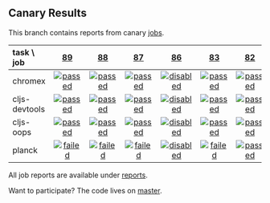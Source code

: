 ## Canary Results

This branch contains reports from canary [jobs](https://github.com/cljs-oss/canary/tree/jobs).

[//]: # (begin_overview_table)

| task \ job | <a href="reports/2017/09/19/job-000089-1.9.930-7a8803e" title="job #89 finished on 2017-09-19">89</a> | <a href="reports/2017/09/19/job-000088-1.9.930-7a8803e" title="job #88 finished on 2017-09-19">88</a> | <a href="reports/2017/09/19/job-000087-1.9.930-7a8803e" title="job #87 finished on 2017-09-19">87</a> | <a href="reports/2017/09/19/job-000086-1.9.930-7a8803e" title="job #86 finished on 2017-09-19">86</a> | <a href="reports/2017/09/18/job-000083-1.9.930-7a8803e" title="job #83 finished on 2017-09-18">83</a> | <a href="reports/2017/08/26/job-000082-1.9.918-79041d1" title="job #82 finished on 2017-08-26">82</a> | <a href="reports/2017/08/19/job-000081-1.9.915-adc7dea" title="job #81 finished on 2017-08-19">81</a> | <a href="reports/2017/08/19/job-000080-1.9.915-adc7dea" title="job #80 finished on 2017-08-19">80</a> | <a href="reports/2017/08/17/job-000079-1.9.908-70fa3e9" title="job #79 finished on 2017-08-17">79</a> | <a href="reports/2017/08/16/job-000078-1.9.906-56a880c" title="job #78 finished on 2017-08-16">78</a> |
| :--- | :---: | :---: | :---: | :---: | :---: | :---: | :---: | :---: | :---: | :---: |
| chromex | <a href="reports/2017/09/19/job-000089-1.9.930-7a8803e#-chromex"><img title="passed" src="http://box.binaryage.com/s-passed.svg"><a> | <a href="reports/2017/09/19/job-000088-1.9.930-7a8803e#-chromex"><img title="passed" src="http://box.binaryage.com/s-passed.svg"><a> | <a href="reports/2017/09/19/job-000087-1.9.930-7a8803e#-chromex"><img title="passed" src="http://box.binaryage.com/s-passed.svg"><a> | <a href="reports/2017/09/19/job-000086-1.9.930-7a8803e#-chromex"><img title="disabled" src="http://box.binaryage.com/s-disabled.svg"><a> | <a href="reports/2017/09/18/job-000083-1.9.930-7a8803e#-chromex"><img title="passed" src="http://box.binaryage.com/s-passed.svg"><a> | <a href="reports/2017/08/26/job-000082-1.9.918-79041d1#-chromex"><img title="passed" src="http://box.binaryage.com/s-passed.svg"><a> | <a href="reports/2017/08/19/job-000081-1.9.915-adc7dea#-chromex"><img title="disabled" src="http://box.binaryage.com/s-disabled.svg"><a> | <a href="reports/2017/08/19/job-000080-1.9.915-adc7dea#-chromex"><img title="passed" src="http://box.binaryage.com/s-passed.svg"><a> | <a href="reports/2017/08/17/job-000079-1.9.908-70fa3e9#-chromex"><img title="passed" src="http://box.binaryage.com/s-passed.svg"><a> | <a href="reports/2017/08/16/job-000078-1.9.906-56a880c#-chromex"><img title="passed" src="http://box.binaryage.com/s-passed.svg"><a> |
| cljs-devtools | <a href="reports/2017/09/19/job-000089-1.9.930-7a8803e#-cljs-devtools"><img title="passed" src="http://box.binaryage.com/s-passed.svg"><a> | <a href="reports/2017/09/19/job-000088-1.9.930-7a8803e#-cljs-devtools"><img title="passed" src="http://box.binaryage.com/s-passed.svg"><a> | <a href="reports/2017/09/19/job-000087-1.9.930-7a8803e#-cljs-devtools"><img title="passed" src="http://box.binaryage.com/s-passed.svg"><a> | <a href="reports/2017/09/19/job-000086-1.9.930-7a8803e#-cljs-devtools"><img title="disabled" src="http://box.binaryage.com/s-disabled.svg"><a> | <a href="reports/2017/09/18/job-000083-1.9.930-7a8803e#-cljs-devtools"><img title="passed" src="http://box.binaryage.com/s-passed.svg"><a> | <a href="reports/2017/08/26/job-000082-1.9.918-79041d1#-cljs-devtools"><img title="passed" src="http://box.binaryage.com/s-passed.svg"><a> | <a href="reports/2017/08/19/job-000081-1.9.915-adc7dea#-cljs-devtools"><img title="disabled" src="http://box.binaryage.com/s-disabled.svg"><a> | <a href="reports/2017/08/19/job-000080-1.9.915-adc7dea#-cljs-devtools"><img title="passed" src="http://box.binaryage.com/s-passed.svg"><a> | <a href="reports/2017/08/17/job-000079-1.9.908-70fa3e9#-cljs-devtools"><img title="passed" src="http://box.binaryage.com/s-passed.svg"><a> | <a href="reports/2017/08/16/job-000078-1.9.906-56a880c#-cljs-devtools"><img title="passed" src="http://box.binaryage.com/s-passed.svg"><a> |
| cljs-oops | <a href="reports/2017/09/19/job-000089-1.9.930-7a8803e#-cljs-oops"><img title="passed" src="http://box.binaryage.com/s-passed.svg"><a> | <a href="reports/2017/09/19/job-000088-1.9.930-7a8803e#-cljs-oops"><img title="passed" src="http://box.binaryage.com/s-passed.svg"><a> | <a href="reports/2017/09/19/job-000087-1.9.930-7a8803e#-cljs-oops"><img title="passed" src="http://box.binaryage.com/s-passed.svg"><a> | <a href="reports/2017/09/19/job-000086-1.9.930-7a8803e#-cljs-oops"><img title="disabled" src="http://box.binaryage.com/s-disabled.svg"><a> | <a href="reports/2017/09/18/job-000083-1.9.930-7a8803e#-cljs-oops"><img title="passed" src="http://box.binaryage.com/s-passed.svg"><a> | <a href="reports/2017/08/26/job-000082-1.9.918-79041d1#-cljs-oops"><img title="passed" src="http://box.binaryage.com/s-passed.svg"><a> | <a href="reports/2017/08/19/job-000081-1.9.915-adc7dea#-cljs-oops"><img title="disabled" src="http://box.binaryage.com/s-disabled.svg"><a> | <a href="reports/2017/08/19/job-000080-1.9.915-adc7dea#-cljs-oops"><img title="passed" src="http://box.binaryage.com/s-passed.svg"><a> | <a href="reports/2017/08/17/job-000079-1.9.908-70fa3e9#-cljs-oops"><img title="passed" src="http://box.binaryage.com/s-passed.svg"><a> | <a href="reports/2017/08/16/job-000078-1.9.906-56a880c#-cljs-oops"><img title="passed" src="http://box.binaryage.com/s-passed.svg"><a> |
| planck | <a href="reports/2017/09/19/job-000089-1.9.930-7a8803e#-planck"><img title="failed" src="http://box.binaryage.com/s-failed.svg"><a> | <a href="reports/2017/09/19/job-000088-1.9.930-7a8803e#-planck"><img title="failed" src="http://box.binaryage.com/s-failed.svg"><a> | <a href="reports/2017/09/19/job-000087-1.9.930-7a8803e#-planck"><img title="failed" src="http://box.binaryage.com/s-failed.svg"><a> | <a href="reports/2017/09/19/job-000086-1.9.930-7a8803e#-planck"><img title="disabled" src="http://box.binaryage.com/s-disabled.svg"><a> | <a href="reports/2017/09/18/job-000083-1.9.930-7a8803e#-planck"><img title="failed" src="http://box.binaryage.com/s-failed.svg"><a> | <a href="reports/2017/08/26/job-000082-1.9.918-79041d1#-planck"><img title="passed" src="http://box.binaryage.com/s-passed.svg"><a> | <a href="reports/2017/08/19/job-000081-1.9.915-adc7dea#-planck"><img title="passed" src="http://box.binaryage.com/s-passed.svg"><a> | <a href="reports/2017/08/19/job-000080-1.9.915-adc7dea#-planck"><img title="passed" src="http://box.binaryage.com/s-passed.svg"><a> | <a href="reports/2017/08/17/job-000079-1.9.908-70fa3e9#-planck"><img title="passed" src="http://box.binaryage.com/s-passed.svg"><a> | <a href="reports/2017/08/16/job-000078-1.9.906-56a880c#-planck"><img title="passed" src="http://box.binaryage.com/s-passed.svg"><a> |

[//]: # (end_overview_table)

All job reports are available under [reports](reports).

Want to participate? The code lives on [master](https://github.com/cljs-oss/canary/tree/master).
